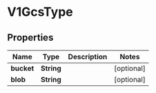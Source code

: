 
# V1GcsType

## Properties
Name | Type | Description | Notes
------------ | ------------- | ------------- | -------------
**bucket** | **String** |  |  [optional]
**blob** | **String** |  |  [optional]



